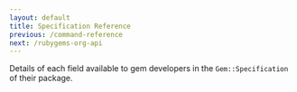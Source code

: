 ```yaml
---
layout: default
title: Specification Reference
previous: /command-reference
next: /rubygems-org-api
---
```


Details of each field available to gem developers in the `Gem::Specification` of their package.
